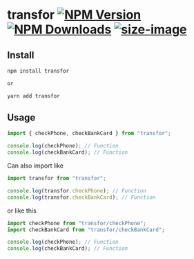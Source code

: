 # transfor [![NPM Version][npm-image]][npm-url] [![NPM Downloads][downloads-image]][npm-url] [![size-image]][size-url]

[size-image]: https://badgen.net/bundlephobia/min/transfor
[size-url]: https://bundlephobia.com/result?p=transfor
[npm-image]: https://badgen.net/npm/v/transfor
[npm-url]: https://npmjs.org/package/transfor
[downloads-image]: https://badgen.net/npm/dt/transfor

## Install

```js
npm install transfor

or

yarn add transfor
```

## Usage

```js
import { checkPhone, checkBankCard } from "transfor";

console.log(checkPhone); // Function
console.log(checkBankCard); // Function
```

Can also import like

```js
import transfor from "transfor";

console.log(transfor.checkPhone); // Function
console.log(transfor.checkBankCard); // Function
```

or like this

```js
import checkPhone from "transfor/checkPhone";
import checkBankCard from "transfor/checkBankCard";

console.log(checkPhone); // Function
console.log(checkBankCard); // Function
```
